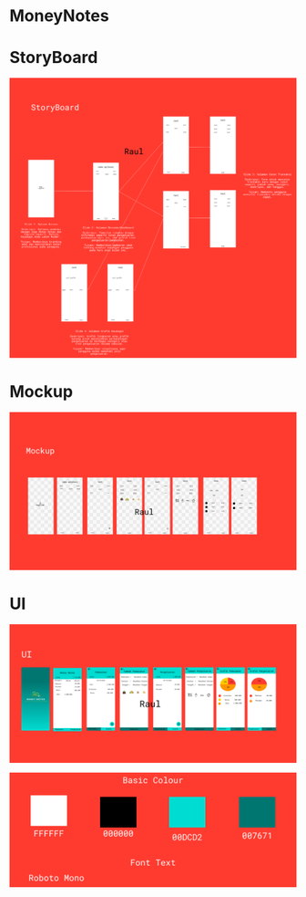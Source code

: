 # MoneyNotes
# StoryBoard
![img](dokpm1/StoryBoard.png)
# Mockup
![img](dokpm1/Mockup.png)
# UI
![img](dokpm1/UI.png)

![img](dokpm1/style.png)
